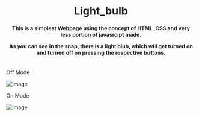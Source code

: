
<h1 align="center">Light_bulb</h1>
<h4 align="center"> This is a simplest Webpage using the concept of  HTML ,CSS and very less portion of javasrcipt made.
  
  As you can see in the snap, there is a light blub, which will get turned on and turned off on pressing the respective buttons. </h4>
<br>
Off Mode 
  
![image](https://user-images.githubusercontent.com/81943886/153366966-d9c48c7d-f4f1-4595-8fda-81b39481de54.png)

On Mode 
  
![image](https://user-images.githubusercontent.com/81943886/153367088-1ca81148-4d0f-404c-8540-e55986e5d0ad.png)
